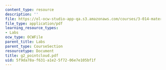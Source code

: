 ```yaml
---
content_type: resource
description: ''
file: https://ol-ocw-studio-app-qa.s3.amazonaws.com/courses/3-014-materials-laboratory-fall-2006/5f9da78af631a1e25f7206e7e105bf1f_g2_pointcloud.pdf
file_type: application/pdf
learning_resource_types:
- Labs
ocw_type: OCWFile
parent_title: Labs
parent_type: CourseSection
resourcetype: Document
title: g2_pointcloud.pdf
uid: 5f9da78a-f631-a1e2-5f72-06e7e105bf1f
---
```

